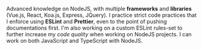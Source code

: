 Advanced knowledge on NodeJS, with multiple **frameworks** and **libraries** (Vue.js, React, Koa.js, Express, JQuery). I practice strict code practices that I enforce using **ESLint** and **Prettier**, even to the point of pushing documentations first. I'm also working on a custom ESLint rules-set to further increase my *code quality* when working on NodeJS projects. I can work on both JavaScript and TypeScript with NodeJS.
